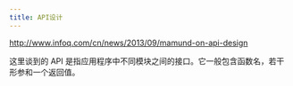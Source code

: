 ```yaml
---
title: API设计
---
```


http://www.infoq.com/cn/news/2013/09/mamund-on-api-design

这里谈到的 API 是指应用程序中不同模块之间的接口。它一般包含函数名，若干形参和一个返回值。
